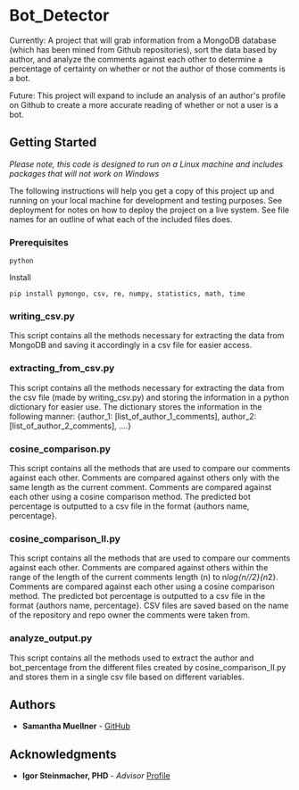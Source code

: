 # Bot_Detector
Currently:
A project that will grab information from a MongoDB database (which has been mined from Github repositories), sort the data based by author, and analyze the comments against each other to determine a percentage of certainty on whether or not the author of those comments is a bot. 

Future:
This project will expand to include an analysis of an author's profile on Github to create a more accurate reading of whether or not a user is a bot.

## Getting Started

<i> Please note, this code is designed to run on a Linux machine and includes packages that will not work on Windows </i>

The following instructions will help you get a copy of this project up and running on your local machine for development and testing purposes. See deployment for notes on how to deploy the project on a live system. See file names for an outline of what each of the included files does.

### Prerequisites

```
python
```
Install
```
pip install pymongo, csv, re, numpy, statistics, math, time
```

### writing_csv.py

This script contains all the methods necessary for extracting the data from MongoDB and saving it accordingly in a csv file for easier access.

### extracting_from_csv.py

This script contains all the methods necessary for extracting the data from the csv file (made by writing_csv.py) and storing the information in a python dictionary for easier use. The dictionary stores the information in the following manner: {author_1: [list_of_author_1_comments], author_2: [list_of_author_2_comments], ....}

### cosine_comparison.py

This script contains all the methods that are used to compare our comments against each other. Comments are compared against others only with the same length as the current comment. Comments are compared against each other using a cosine comparison method. The predicted bot percentage is outputted to a csv file in the format {authors name, percentage}.

### cosine_comparison_II.py

This script contains all the methods that are used to compare our comments against each other. Comments are compared against others within the range of the length of the current comments length (n) to n*log{n//2}{n*2}. Comments are compared against each other using a cosine comparison method. The predicted bot percentage is outputted to a csv file in the format {authors name, percentage}. CSV files are saved based on the name of the repository and repo owner the comments were taken from.

### analyze_output.py

This script contains all the methods used to extract the author and bot_percentage from the different files created by cosine_comparison_II.py and stores them in a single csv file based on different variables.

## Authors

* <b>Samantha Muellner</b> - [GitHub](https://github.com/Sam-the-Unwise)

## Acknowledgments

* <b>Igor Steinmacher, PHD </b> - <i>Advisor</i> [Profile](https://www.igor.pro.br/)
